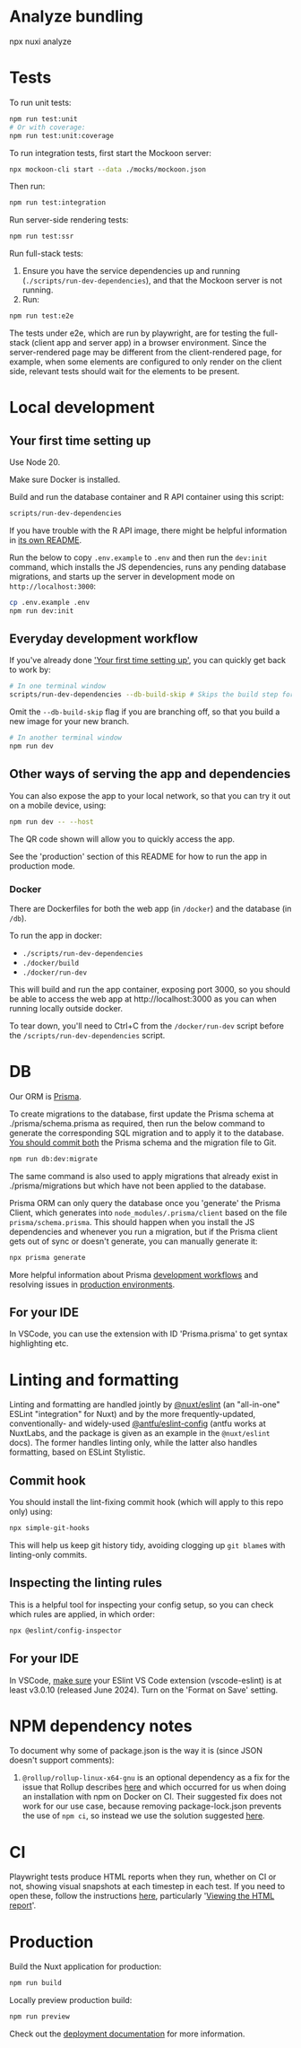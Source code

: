 # Analyze bundling

npx nuxi analyze

# Tests

To run unit tests:
```bash
npm run test:unit
# Or with coverage:
npm run test:unit:coverage
```

To run integration tests, first start the Mockoon server:
```bash
npx mockoon-cli start --data ./mocks/mockoon.json
```
Then run:
```bash
npm run test:integration
```

Run server-side rendering tests:
```bash
npm run test:ssr
```

Run full-stack tests:

1. Ensure you have the service dependencies up and running (`./scripts/run-dev-dependencies`), and that the Mockoon server is not running.
1. Run:
```bash
npm run test:e2e
```

The tests under e2e, which are run by playwright, are for testing the full-stack (client app and server app) in a browser environment. Since the server-rendered page may be different from the client-rendered page, for example, when some elements are configured to only render on the client side, relevant tests should wait for the elements to be present.

# Local development

## <a id="first-time"></a> Your first time setting up

Use Node 20.

Make sure Docker is installed.

Build and run the database container and R API container using this script:

```bash
scripts/run-dev-dependencies
```

If you have trouble with the R API image, there might be helpful information in [its own README](https://github.com/jameel-institute/daedalus.api).

Run the below to copy `.env.example` to `.env` and then run the `dev:init` command, which installs the JS dependencies, runs any pending database migrations, and starts up the server in development mode on `http://localhost:3000`:

```bash
cp .env.example .env
npm run dev:init
```

## Everyday development workflow

If you've already done ['Your first time setting up'](#first-time), you can quickly get back to work by:

```bash
# In one terminal window
scripts/run-dev-dependencies --db-build-skip # Skips the build step for the db container, and tries to run an existing image
```
Omit the `--db-build-skip` flag if you are branching off, so that you build a new image for your new branch.

```bash
# In another terminal window
npm run dev
```

## Other ways of serving the app and dependencies

You can also expose the app to your local network, so that you can try it out on a mobile device, using:

```bash
npm run dev -- --host
```

The QR code shown will allow you to quickly access the app.

See the 'production' section of this README for how to run the app in production mode.

### Docker

There are Dockerfiles for both the web app (in `/docker`) and the database (in `/db`).

To run the app in docker:
- `./scripts/run-dev-dependencies`
- `./docker/build`
- `./docker/run-dev`

This will build and run the app container, exposing port 3000, so you should be able to access the web app at
http://localhost:3000 as you can when running locally outside docker.

To tear down, you'll need to Ctrl+C from the `/docker/run-dev` script before the `/scripts/run-dev-dependencies` script.

# DB

Our ORM is [Prisma](https://www.prisma.io/).

To create migrations to the database, first update the Prisma schema at ./prisma/schema.prisma as required, then run the below command to generate the corresponding SQL migration and to apply it to the database. [You should commit both](https://www.prisma.io/docs/orm/prisma-migrate/workflows/team-development#source-control) the Prisma schema and the migration file to Git.

```bash
npm run db:dev:migrate
```

The same command is also used to apply migrations that already exist in ./prisma/migrations but which have not been applied to the database.

Prisma ORM can only query the database once you 'generate' the Prisma Client, which generates into `node_modules/.prisma/client` based on the file `prisma/schema.prisma`. This should happen when you install the JS dependencies and whenever you run a migration, but if the Prisma client gets out of sync or doesn't generate, you can manually generate it:

```bash
npx prisma generate
```

More helpful information about Prisma [development workflows](https://www.prisma.io/docs/orm/prisma-migrate/workflows/development-and-production#customizing-migrations) and resolving issues in [production environments](https://www.prisma.io/docs/orm/prisma-migrate/workflows/patching-and-hotfixing#fixing-failed-migrations-with-migrate-diff-and-db-execute).

## For your IDE

In VSCode, you can use the extension with ID 'Prisma.prisma' to get syntax highlighting etc.

# Linting and formatting

Linting and formatting are handled jointly by [@nuxt/eslint](https://eslint.nuxt.com/packages/module) (an "all-in-one" ESLint "integration" for Nuxt) and by the more frequently-updated, conventionally- and widely-used [@antfu/eslint-config](https://github.com/antfu/eslint-config) (antfu works at NuxtLabs, and the package is given as an example in the `@nuxt/eslint` docs). The former handles linting only, while the latter also handles formatting, based on ESLint Stylistic.

## Commit hook

You should install the lint-fixing commit hook (which will apply to this repo only) using:

```bash
npx simple-git-hooks
```

This will help us keep git history tidy, avoiding clogging up `git blame`s with linting-only commits.

## Inspecting the linting rules

This is a helpful tool for inspecting your config setup, so you can check which rules are applied, in which order:
```bash
npx @eslint/config-inspector
```

## For your IDE

In VSCode, [make sure](https://eslint.nuxt.com/packages/module#vs-code) your ESlint VS Code extension (vscode-eslint) is at least v3.0.10 (released June 2024). Turn on the 'Format on Save' setting.

# NPM dependency notes

To document why some of package.json is the way it is (since JSON doesn't support comments):

1. `@rollup/rollup-linux-x64-gnu` is an optional dependency as a fix for the issue that Rollup describes [here](https://github.com/rollup/rollup/blob/f83b3151e93253a45f5b8ccb9ccb2e04214bc490/native.js#L59) and which occurred for us when doing an installation with npm on Docker on CI. Their suggested fix does not work for our use case, because removing package-lock.json prevents the use of `npm ci`, so instead we use the solution suggested [here](https://github.com/vitejs/vite/discussions/15532#discussioncomment-10192839).

# CI

Playwright tests produce HTML reports when they run, whether on CI or not, showing visual snapshots at each timestep in each test. If you need to open these, follow the instructions [here](https://playwright.dev/docs/ci-intro#html-report), particularly '[Viewing the HTML report](https://playwright.dev/docs/ci-intro#viewing-the-html-report)'.

# Production

Build the Nuxt application for production:

```bash
npm run build
```

Locally preview production build:

```bash
npm run preview
```

Check out the [deployment documentation](https://nuxt.com/docs/getting-started/deployment) for more information.
